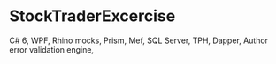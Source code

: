 # StockTraderExcercise
 C# 6, WPF, Rhino mocks, Prism, Mef, SQL Server, TPH, Dapper, Author error validation engine, 
